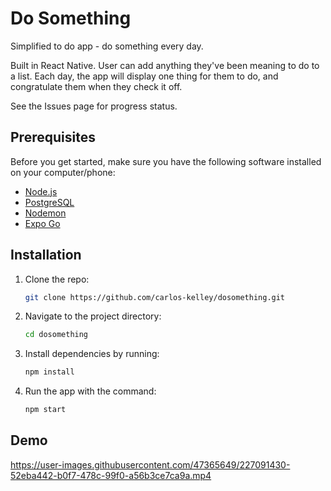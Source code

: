# Do Something
Simplified to do app - do something every day.

Built in React Native. User can add anything they've been meaning to do to a list. Each day, the app will display one thing for them to do, and congratulate them when they check it off.

See the Issues page for progress status.

## Prerequisites

Before you get started, make sure you have the following software installed on your computer/phone:

- [Node.js](https://nodejs.org/en/)
- [PostgreSQL](https://www.postgresql.org/)
- [Nodemon](https://nodemon.io/)
- [Expo Go](https://expo.dev/client)

## Installation

1. Clone the repo: 
   ```sh
   git clone https://github.com/carlos-kelley/dosomething.git
   ```
2. Navigate to the project directory: 
   ```sh
   cd dosomething
   ```
3. Install dependencies by running:
   ```sh
   npm install
   ```
4. Run the app with the command:
   ```sh
   npm start

## Demo


https://user-images.githubusercontent.com/47365649/227091430-52eba442-b0f7-478c-99f0-a56b3ce7ca9a.mp4



